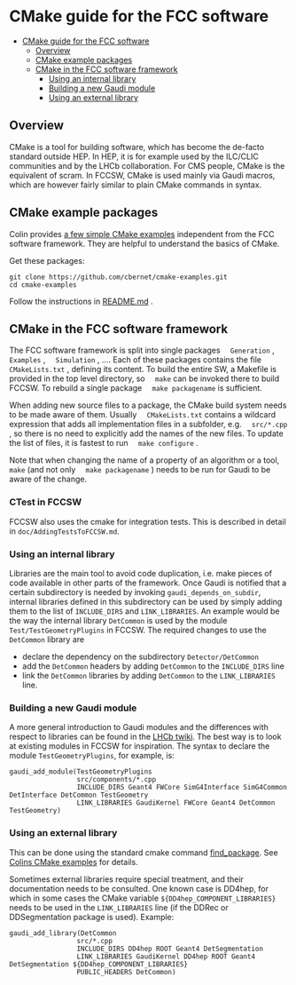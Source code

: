 CMake guide for the FCC software
=====================================

-   [CMake guide for the FCC
    software](#cmake-guide-for-the-fcc-software)
    -   [Overview](#overview)
    -   [CMake example packages](#cmake-example-packages)
    -   [CMake in the FCC software
        framework](#cmake-in-the-fcc-software-framew)
        -   [Using an internal library](#using-an-internal-library)
        -   [Building a new Gaudi module](#building-a-new-gaudi-module)
        -   [Using an external library](#using-an-external-library)

Overview
-------------

CMake is a tool for building software, which has become the de-facto
standard outside HEP. In HEP, it is for example used by the ILC/CLIC
communities and by the LHCb collaboration. For CMS people, CMake is the
equivalent of scram. In FCCSW, CMake is used mainly via Gaudi macros, which are however fairly similar to plain CMake commands in syntax.

CMake example packages
---------------------------

Colin provides [a few simple CMake
examples](https://github.com/cbernet/cmake-examples) independent from
the FCC software framework. They are helpful to understand the basics of
CMake.

Get these packages:

    git clone https://github.com/cbernet/cmake-examples.git
    cd cmake-examples

Follow the instructions in
[README.md](https://github.com/cbernet/cmake-examples/blob/master/README.md)
.

CMake in the FCC software framework
----------------------------------------

The FCC software framework is split into single packages `  Generation`
, `  Examples` , `  Simulation` , .... Each of these packages contains
the file `  CMakeLists.txt` , defining its content. To build the entire
SW, a Makefile is provided in the top level directory, so `  make` can be invoked there to build FCCSW. To rebuild a single package
`  make packagename` is sufficient.

When adding new source files to a package, the CMake build system needs
to be made aware of them. Usually `  CMakeLists.txt` contains a wildcard
expression that adds all implementation files in a subfolder, e.g.
`  src/*.cpp` , so there is no need to explicitly add the names of the
new files. To update the list of files, it is fastest to run
`  make configure` .

Note that when changing the name of a property of an algorithm or a
tool, `  make` (and not only `  make packagename` ) needs to be run for
Gaudi to be aware of the change.

### CTest in FCCSW

FCCSW also uses the cmake for integration tests.
This is described in detail in `doc/AddingTestsToFCCSW.md`.

### Using an internal library

Libraries are the main tool to avoid code duplication, i.e. make pieces of code available in other parts of the framework.
Once Gaudi is notified that a certain subdirectory is needed by invoking `gaudi_depends_on_subdir`, internal libraries defined in this subdirectory can be used by simply adding them to the list of `INCLUDE_DIRS` and `LINK_LIBRARIES`. An example would be the way the internal library `DetCommon` is used by the module `Test/TestGeometryPlugins` in FCCSW.
The required changes to use the `DetCommon` library are
* declare the dependency on the subdirectory `Detector/DetCommon`
* add the `DetCommon` headers by adding `DetCommon` to the `INCLUDE_DIRS` line
* link the `DetCommon` libraries by adding `DetCommon` to the `LINK_LIBRARIES` line.




### Building a new Gaudi module

A more general introduction to Gaudi modules and the differences with respect to libraries can be found in the [LHCb twiki](https://twiki.cern.ch/twiki/bin/view/LHCb/GaudiCMakeConfiguration#Building_a_Module_AKA_component).
The best way is to look at existing modules in FCCSW for inspiration. The syntax to declare the module `TestGeometryPlugins`, for example, is:

```
gaudi_add_module(TestGeometryPlugins
                 src/components/*.cpp
                 INCLUDE_DIRS Geant4 FWCore SimG4Interface SimG4Common DetInterface DetCommon TestGeometry
                 LINK_LIBRARIES GaudiKernel FWCore Geant4 DetCommon TestGeometry)

```

### Using an external library

This can be done using the standard cmake command [find_package](https://cmake.org/cmake/help/v3.0/command/find_package.html). See [Colins CMake examples](https://github.com/cbernet/cmake-examples) for details.

Sometimes external libraries require special treatment, and their documentation needs to be consulted. One known case is DD4hep, for which in some cases the CMake variable `${DD4hep_COMPONENT_LIBRARIES}` needs to be used in the `LINK_LIBRARIES` line (if the DDRec or DDSegmentation package is used). Example:

```
gaudi_add_library(DetCommon
                 src/*.cpp
                 INCLUDE_DIRS DD4hep ROOT Geant4 DetSegmentation
                 LINK_LIBRARIES GaudiKernel DD4hep ROOT Geant4 DetSegmentation ${DD4hep_COMPONENT_LIBRARIES}
                 PUBLIC_HEADERS DetCommon)

```

